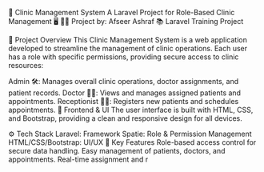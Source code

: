 

🏥 
Clinic Management System
A Laravel Project for Role-Based Clinic Management 🖥️
👨‍🏫 Project by: Afseer Ashraf
📚 Laravel Training Project

📜 Project Overview
This Clinic Management System is a web application developed to streamline the management of clinic operations. Each user has a role with specific permissions, providing secure access to clinic resources:

Admin 🛠️: Manages overall clinic operations, doctor assignments, and patient records.
Doctor 👩‍⚕️: Views and manages assigned patients and appointments.
Receptionist 👩‍💼: Registers new patients and schedules appointments.
🎨 Frontend & UI
The user interface is built with HTML, CSS, and Bootstrap, providing a clean and responsive design for all devices.

⚙️ Tech Stack
Laravel: Framework
Spatie: Role & Permission Management
HTML/CSS/Bootstrap: UI/UX
🚀 Key Features
Role-based access control for secure data handling.
Easy management of patients, doctors, and appointments.
Real-time assignment and r

